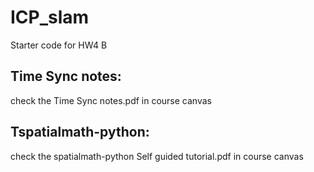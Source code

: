 # ICP_slam
Starter code for HW4 B


## Time Sync notes: 
check the Time Sync notes.pdf  in course canvas

## Tspatialmath-python:  
check the spatialmath-python Self guided tutorial.pdf in course canvas
